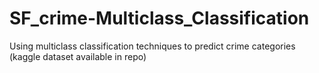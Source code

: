 # SF_crime-Multiclass_Classification
Using multiclass classification techniques to predict crime categories (kaggle dataset available in repo)
